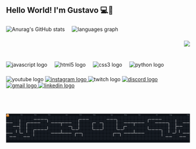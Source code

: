 <h2 align="left">Hello World! I'm Gustavo 💻📡 </h2>

###
![Anurag's GitHub stats](https://github-readme-stats.vercel.app/api?username=GustavoFagundez&show_icons=true&theme=dracula)
&nbsp;&nbsp;&nbsp;
<img src="https://github-readme-stats.vercel.app/api/top-langs?username=GustavoFagundez&locale=en&hide_title=false&layout=compact&card_width=320&langs_count=5&theme=dracula&hide_border=false" height="150" alt="languages graph"  />


###

<img align="right" height="200" src="https://i.pinimg.com/originals/f1/36/cd/f136cd1bb2c5c2bf6b6b8de476e123e7.gif"  /> &nbsp;&nbsp;&nbsp;&nbsp;&nbsp;&nbsp;&nbsp;&nbsp;                                                    
&nbsp; &nbsp;&nbsp;&nbsp;&nbsp;&nbsp;&nbsp;&nbsp;&nbsp;&nbsp;&nbsp;&nbsp;&nbsp;&nbsp;&nbsp;&nbsp;&nbsp;&nbsp;&nbsp;&nbsp;&nbsp; &nbsp; &nbsp; &nbsp;
&nbsp;&nbsp;&nbsp;&nbsp;&nbsp;&nbsp;&nbsp;&nbsp;&nbsp;&nbsp;

###
<div align="left">
  <img src="https://cdn.jsdelivr.net/gh/devicons/devicon/icons/javascript/javascript-original.svg" height="30" alt="javascript logo"  />
  <img width="12" />
  <img src="https://cdn.jsdelivr.net/gh/devicons/devicon/icons/html5/html5-original.svg" height="30" alt="html5 logo" />
  <img width="12" />
  <img src="https://cdn.jsdelivr.net/gh/devicons/devicon/icons/css3/css3-original.svg" height="30" alt="css3 logo" />
  <img width="12" />
  <img src="https://cdn.jsdelivr.net/gh/devicons/devicon/icons/python/python-original.svg" height="30" alt="python logo"  />    
</div>

###

<div align="left">
  <a> <img src="https://img.shields.io/static/v1?message=Youtube&logo=youtube&label=&color=FF0000&logoColor=white&labelColor=&style=for-the-badge" height="35" alt="youtube logo"  /> </a>
  <a href = "https://www.instagram.com/gz.fagundez"> <img src="https://img.shields.io/static/v1?message=Instagram&logo=instagram&label=&color=E4405F&logoColor=white&labelColor=&style=for-the-badge" height="35" alt="instagram logo"  /> </a>
<a>  <img src="https://img.shields.io/static/v1?message=Twitch&logo=twitch&label=&color=9146FF&logoColor=white&labelColor=&style=for-the-badge" height="35" alt="twitch logo"  /> </a>
<a href= "https://discord.com/users/370273308962455554">  <img src="https://img.shields.io/static/v1?message=Discord&logo=discord&label=&color=7289DA&logoColor=white&labelColor=&style=for-the-badge" height="35" alt="discord logo"  /> </a>
<a href = "mailto:gustavoamorim2016@hotmail.com">  <img src="https://img.shields.io/static/v1?message=Gmail&logo=gmail&label=&color=D14836&logoColor=white&labelColor=&style=for-the-badge" height="35" alt="gmail logo"  /> </a>
<a href = "https://www.linkedin.com/in/gustavo-fagundes-3126a0358">  <img src="https://img.shields.io/static/v1?message=LinkedIn&logo=linkedin&label=&color=0077B5&logoColor=white&labelColor=&style=for-the-badge" height="35" alt="linkedin logo"  /> </a>
</div>

###

<br clear="both">

<img alt="pacman contribution graph" src="https://raw.githubusercontent.com/GustavoFagundez/GustavoFagundez/output/pacman-contribution-graph-dark.svg">
</picture>

###

